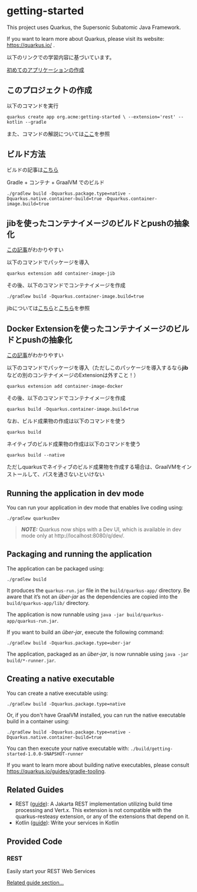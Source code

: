 # getting-started

This project uses Quarkus, the Supersonic Subatomic Java Framework.

If you want to learn more about Quarkus, please visit its website: https://quarkus.io/ .

以下のリンクでの学習内容に基づいています。

[初めてのアプリケーションの作成](https://ja.quarkus.io/guides/getting-started#bootstrapping-the-project)

## このプロジェクトの作成

以下のコマンドを実行

`quarkus create app org.acme:getting-started \
    --extension='rest' --kotlin --gradle`

また、コマンドの解説については[ここ](https://github.com/hide0621/quarkus-helloworld)を参照

## ビルド方法

ビルドの記事は[こちら](https://ja.quarkus.io/guides/building-native-image#creating-a-container)

Gradle + コンテナ + GraalVM でのビルド

`./gradlew build -Dquarkus.package.type=native -Dquarkus.native.container-build=true -Dquarkus.container-image.build=true`

## jibを使ったコンテナイメージのビルドとpushの抽象化

[この記事](https://kazuhira-r.hatenablog.com/entry/2021/10/10/212836)がわかりやすい

以下のコマンドでパッケージを導入

`quarkus extension add container-image-jib`

その後、以下のコマンドでコンテナイメージを作成

`./gradlew build -Dquarkus.container-image.build=true`

jibについては[こちら](https://qiita.com/os1ma/items/ad6fa30f097239c6fe6d)と[こちら](https://qiita.com/some-nyan/items/e89800c3fd3853824ecd)を参照

## Docker Extensionを使ったコンテナイメージのビルドとpushの抽象化

[この記事](https://kazuhira-r.hatenablog.com/entry/2021/10/10/212836)がわかりやすい

以下のコマンドでパッケージを導入（ただしこのパッケージを導入するなら**jib**などの別のコンテナイメージのExtensionは外すこと！）

`quarkus extension add container-image-docker`

その後、以下のコマンドでコンテナイメージを作成

`quarkus build -Dquarkus.container-image.build=true`

なお、ビルド成果物の作成は以下のコマンドを使う

`quarkus build`

ネイティブのビルド成果物の作成は以下のコマンドを使う

`quarkus build --native`

ただしquarkusでネイティブのビルド成果物を作成する場合は、GraalVMをインストールして、パスを通さないといけない

## Running the application in dev mode

You can run your application in dev mode that enables live coding using:
```shell script
./gradlew quarkusDev
```

> **_NOTE:_**  Quarkus now ships with a Dev UI, which is available in dev mode only at http://localhost:8080/q/dev/.

## Packaging and running the application

The application can be packaged using:
```shell script
./gradlew build
```
It produces the `quarkus-run.jar` file in the `build/quarkus-app/` directory.
Be aware that it’s not an _über-jar_ as the dependencies are copied into the `build/quarkus-app/lib/` directory.

The application is now runnable using `java -jar build/quarkus-app/quarkus-run.jar`.

If you want to build an _über-jar_, execute the following command:
```shell script
./gradlew build -Dquarkus.package.type=uber-jar
```

The application, packaged as an _über-jar_, is now runnable using `java -jar build/*-runner.jar`.

## Creating a native executable

You can create a native executable using: 
```shell script
./gradlew build -Dquarkus.package.type=native
```

Or, if you don't have GraalVM installed, you can run the native executable build in a container using: 
```shell script
./gradlew build -Dquarkus.package.type=native -Dquarkus.native.container-build=true
```

You can then execute your native executable with: `./build/getting-started-1.0.0-SNAPSHOT-runner`

If you want to learn more about building native executables, please consult https://quarkus.io/guides/gradle-tooling.

## Related Guides

- REST ([guide](https://quarkus.io/guides/rest)): A Jakarta REST implementation utilizing build time processing and Vert.x. This extension is not compatible with the quarkus-resteasy extension, or any of the extensions that depend on it.
- Kotlin ([guide](https://quarkus.io/guides/kotlin)): Write your services in Kotlin

## Provided Code

### REST

Easily start your REST Web Services

[Related guide section...](https://quarkus.io/guides/getting-started-reactive#reactive-jax-rs-resources)
